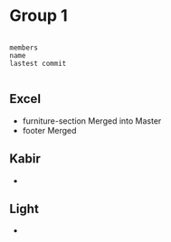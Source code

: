 # Group 1

```makdown

members 
name
lastest commit


```

## Excel

- furniture-section Merged into Master
- footer Merged

## Kabir

-

## Light

-
